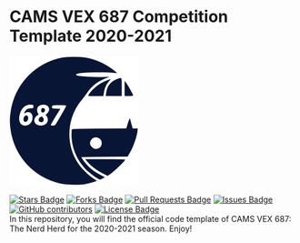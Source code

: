 # CAMS VEX 687 Competition Template 2020-2021
![VEX 687 Logo](/assets/img/logo.png)
<div align="left">
<a href="https://github.com/687vex/Competition-Template-2020-2021/stargazers"><img src="https://img.shields.io/github/stars/687vex/Competition-Template-2020-2021" alt="Stars Badge"/></a>
<a href="https://github.com/687vex/Competition-Template-2020-2021/members"><img src="https://img.shields.io/github/forks/687vex/Competition-Template-2020-2021" alt="Forks Badge"/></a>
<a href="https://github.com/elangosundar/687vex/Competition-Template-2020-2021/pulls"><img src="https://img.shields.io/github/issues-pr/687vex/Competition-Template-2020-2021" alt="Pull Requests Badge"/></a>
<a href="https://github.com/elangosundar/687vex/Competition-Template-2020-2021"><img src="https://img.shields.io/github/issues/687vex/Competition-Template-2020-2021" alt="Issues Badge"/></a>
<a href="https://github.com/687vex/VEX-687-Website"><img alt="GitHub contributors" src="https://img.shields.io/github/contributors/687vex/Competition-Template-2020-2021?color=2b9348"></a>
<a href="https://github.com/687vex/Competition-Template-2020-2021/blob/master/LICENSE"><img src="https://img.shields.io/github/license/687vex/Competition-Template-2020-2021?color=2b9348" alt="License Badge"/></a>
</div>
In this repository, you will find the official code template of CAMS VEX 687: The Nerd Herd for the 2020-2021 season. Enjoy!
